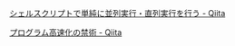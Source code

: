 [シェルスクリプトで単純に並列実行・直列実行を行う - Qiita](https://qiita.com/nyango/items/7b6b719f248b2ee8d379)

[プログラム高速化の禁術 - Qiita](https://qiita.com/kotauchisunsun/items/84e01c6fb621fcc1a647)

